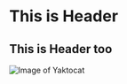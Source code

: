 # This is Header

## This is Header too

![Image of Yaktocat](https://octodex.github.com/images/yaktocat.png)
